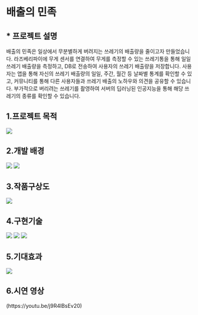 # 배출의 민족
<h2> * 프로젝트 설명</h2>
배출의 민족은 일상에서 무분별하게 버려지는 쓰레기의 배출량을 줄이고자 만들었습니다. 라즈베리파이에 무게 센서를 연결하여 무게를 측정할 수 있는 쓰레기통을 통해 일일 쓰레기 배출량을 측정하고, DB로 전송하여 사용자의 쓰레기 배출량을 저장합니다. 사용자는 앱을 통해 자신의 쓰레기 배출량의 일일, 주간, 월간 등 날짜별 통계를 확인할 수 있고, 커뮤니티를 통해 다른 사용자들과 쓰레기 배출의 노하우와 의견을 공유할 수 있습니다. 부가적으로 버리려는 쓰레기를 촬영하여 서버의 딥러닝된 인공지능을 통해 해당 쓰레기의 종류를 확인할 수 있습니다.
<h2> 1.프로젝트 목적</h2>
<img src=https://user-images.githubusercontent.com/57284689/199163185-3de87159-72d9-46f4-aa18-bf57e8eb6f4c.jpg>
<h2> 2.개발 배경</h2>
<img src = https://user-images.githubusercontent.com/57284689/199163894-40dbabe5-4d94-445a-a08e-46599c7a770e.jpg>
<img src = https://user-images.githubusercontent.com/57284689/199164351-ff901641-bbe0-4d4f-af6d-175ae4035f44.jpg>
<h2> 3.작품구상도</h2>
<img src = https://user-images.githubusercontent.com/57284689/199165707-01c5e7db-b65b-4ae2-a25a-324aeef626b7.jpg>
<h2> 4.구현기술</h2>
<img src = https://user-images.githubusercontent.com/57284689/199165795-dde2eb72-145f-4b51-8bc9-e153c3ef553a.jpg>
<img src = https://user-images.githubusercontent.com/57284689/199165801-f2aa2bff-b19b-4e34-bc54-82cadee837ed.jpg>
<img src = https://user-images.githubusercontent.com/57284689/199165802-c1d0ef44-cd36-488e-96ea-2edd779350ce.jpg>
<h2> 5.기대효과</h2>
<img src = https://user-images.githubusercontent.com/57284689/199166034-67ec46fb-f511-408f-9907-174315bd2867.jpg>
<h2> 6.시연 영상</h2>
(https://youtu.be/j9R4lBsEv20)

